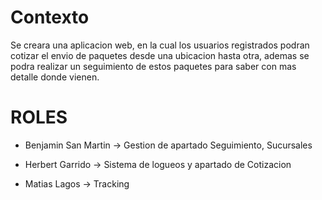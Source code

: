 # Contexto
Se creara una aplicacion web, en la cual los usuarios registrados podran cotizar el envio de paquetes desde una ubicacion
hasta otra, ademas se podra realizar un seguimiento de estos paquetes para saber con mas detalle donde vienen.

# ROLES
- Benjamin San Martin -> Gestion de apartado Seguimiento, Sucursales
* Herbert Garrido -> Sistema de logueos y apartado de Cotizacion
+ Matias Lagos -> Tracking
